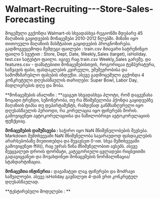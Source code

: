 # Walmart-Recruiting---Store-Sales-Forecasting

მოცემული გვქონდა Walmart-ის სხვადასხვა რეგიონში მდებარე 45 მაღაზიის გაყიდვების მონაცემები 2010-2012 წლებში. მიზანი იყო თითოეული მაღაზიის მასშტაბით გაყიდვების პროგნოზირება. 
გადმოგვეცემოდა შემდეგი ფაილები : 
train.csv მთავარი სატრენინგო ფაილი 5 სვეტით :  Store, Dept, Date, Weekly_Sales (target), isHoliday.
test.csv სატესტო ფაილი. იგივე რაც train.csv Weekly_Sales გარეშე.
და features.csv - დამატებითი მონაცემებისთვის, როგორიცაა ტემპერატურა, საწვავის ფასი, ფასდაკლების კვირეული, უმუშევრობისა და სამომხმარებლო ფასების ინდექსი.
ასევე გადმოცემული გვქონდა 4 კონკრეტული დღესასწაულის თარიღები: Super Bowl, Labor Day, მადლიერების დღე და შობა.

**მონაცემების ანალიზი : **ავაგეთ სხვადასხვა პლოტი, რომ დაგვენახა ზოგადი ტრენდი, სეზონურობა, თუ რა მნიშვნელობა ჰქონდა გაყიდვებზე მაღაზიის ტიპსა თუ დეპარტამენტს, რამდენად განმსაზღვრელი იყო დღესასწაულის პერიოდი, რა კორელაცია იყო ფიჩერებს შორის. გამოვიყენეთ ავტოკორელაციისა და  ნაწილობრივი ავტოკორელაციის ფუნქციაც.

**მონაცემების დამუშავება :** საჭირო იყო NaN მნიშვნელობების შევსება. Markdown შემთხვევაში NaN მნიშვნელობა სავარაუდოდ ფასდაკლების არარსებობაზე მიუთითებდა და შევავსეთ 0-ით. სხვა შემთხვევაში გამოვიყენეთ ffill(), რაც უჯრას წინა მნიშვნელობით ავსებს. ასევე შევცვალეთ დროის ფორმატი, კატეგორიული ცვლადები რიცხვითში  გადავიყვანეთ და მოვახდინეთ მონაცემების ნორმალიზაცია/სტანდარტიზაცია. 

**მონაცემთა ინჟინერია :** დავამატეთ ლაგ ფიჩერები და მოძრავი საშუალოები. ასევე isHoliday გავშალეთ 4-დან ერთ კონკრეტულ დღესასწაულად.

**ტესტირებული მოდელები : **
